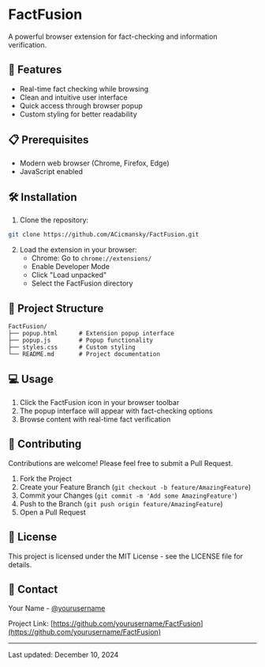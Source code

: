 # FactFusion

A powerful browser extension for fact-checking and information verification.

## 🚀 Features

- Real-time fact checking while browsing
- Clean and intuitive user interface
- Quick access through browser popup
- Custom styling for better readability

## 📋 Prerequisites

- Modern web browser (Chrome, Firefox, Edge)
- JavaScript enabled

## 🛠️ Installation

1. Clone the repository:
```bash
git clone https://github.com/ACicmansky/FactFusion.git
```

2. Load the extension in your browser:
   - Chrome: Go to `chrome://extensions/`
   - Enable Developer Mode
   - Click "Load unpacked"
   - Select the FactFusion directory

## 🔧 Project Structure

```
FactFusion/
├── popup.html      # Extension popup interface
├── popup.js        # Popup functionality
├── styles.css      # Custom styling
└── README.md       # Project documentation
```

## 💻 Usage

1. Click the FactFusion icon in your browser toolbar
2. The popup interface will appear with fact-checking options
3. Browse content with real-time fact verification

## 🤝 Contributing

Contributions are welcome! Please feel free to submit a Pull Request.

1. Fork the Project
2. Create your Feature Branch (`git checkout -b feature/AmazingFeature`)
3. Commit your Changes (`git commit -m 'Add some AmazingFeature'`)
4. Push to the Branch (`git push origin feature/AmazingFeature`)
5. Open a Pull Request

## 📝 License

This project is licensed under the MIT License - see the LICENSE file for details.

## 📧 Contact

Your Name - [@yourusername](andrej.cicmansky@gmail.com)

Project Link: [https://github.com/yourusername/FactFusion](https://github.com/yourusername/FactFusion)

---
Last updated: December 10, 2024
